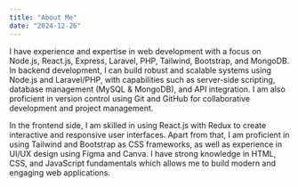 ```yaml
---
title: "About Me"
date: "2024-12-26"
---
```

I have experience and expertise in web development with a focus on Node.js, React.js, Express, Laravel, PHP, Tailwind, Bootstrap, and MongoDB. In backend development, I can build robust and scalable systems using Node.js and Laravel/PHP, with capabilities such as server-side scripting, database management (MySQL & MongoDB), and API integration. I am also proficient in version control using Git and GitHub for collaborative development and project management.

In the frontend side, I am skilled in using React.js with Redux to create interactive and responsive user interfaces. Apart from that, I am proficient in using Tailwind and Bootstrap as CSS frameworks, as well as experience in UI/UX design using Figma and Canva. I have strong knowledge in HTML, CSS, and JavaScript fundamentals which allows me to build modern and engaging web applications.